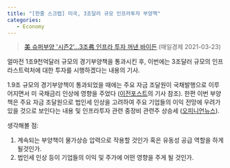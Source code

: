 ```yaml
---
title: "[한줄 스크랩] 미국, 3조달러 규모 인프라투자 부양책"
categories:
   - Economy
---
```


> [美 슈퍼부양 '시즌2'…3조弗 인프라 투자 꺼낸 바이든][1] (매일경제 2021-03-23)

얼마전 1조9천억달러 규모의 경기부양책을 통과시킨 후,
이번에는 3조달러 규모의 인프라스트럭처에 대한 투자를 시행하겠다는 내용의 기사.

1.9조 규모의 경기부양책이 통과되었을 때에는 주요 자금 조달원이 국채발행으로 이루어지면서 미 국채금리 인상에 영향을 주었다 ([이전포스트][2]의 기사 참조).
한편 이번 부양책은 주요 자금 조달원으로 법인세 인상을 고려하여 주요 기업들의 이익 전망에 우려가 있을 것으로 보인다는 내용 및 인프라투자 관련 중장비 관련주 상승세
([오피니언뉴스][3]).

생각해볼 점:

1. 계속되는 부양책이 물가상승 압력으로 작용할 것인가 혹은 유동성 공급 역할을 하게 될것인가.
2. 법인세 인상 등이 기업들의 이익 및 주가에 어떤 영향을 주게 될 것인가.


[1]: https://www.mk.co.kr/news/world/view/2021/03/276636/
[2]: https://taechan-kim.github.io/economy/mk-us-bond-rate-holding/
[3]: http://www.opinionnews.co.kr/news/articleView.html?idxno=47921